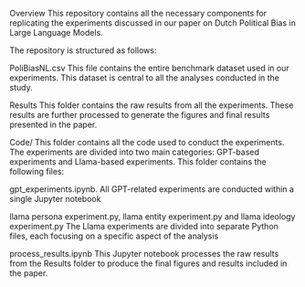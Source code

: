 Overview
This repository contains all the necessary components for replicating the experiments discussed in our paper on Dutch Political Bias in Large Language Models.

The repository is structured as follows:

PoliBiasNL.csv
This file contains the entire benchmark dataset used in our experiments. This dataset is central to all the analyses conducted in the study.

Results
This folder contains the raw results from all the experiments. These results are further processed to generate the figures and final results presented in the paper.

Code/
This folder contains all the code used to conduct the experiments. The experiments are divided into two main categories: GPT-based experiments and Llama-based experiments. This folder contains the following files:

gpt_experiments.ipynb.
All GPT-related experiments are conducted within a single Jupyter notebook


llama persona experiment.py, llama entity experiment.py and llama ideology experiment.py
The Llama experiments are divided into separate Python files, each focusing on a specific aspect of the analysis

process_results.ipynb
This Jupyter notebook processes the raw results from the Results folder to produce the final figures and results included in the paper.

